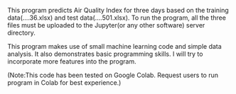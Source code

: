 This program predicts Air Quality Index for three days based on the training data(....36.xlsx) and test data(....501.xlsx). To run the program, all the three files must be uploaded to the Jupyter(or any other software) server directory.

This program makes use of small machine learning code and simple data analysis. It also demonstrates basic programming skills. I will try to incorporate more features into the program.

(Note:This code has been tested on Google Colab. Request users to run program in Colab for best experience.)
